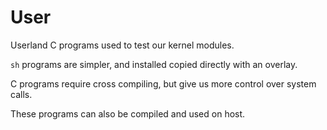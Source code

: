 # User

Userland C programs used to test our kernel modules.

`sh` programs are simpler, and installed copied directly with an overlay.

C programs require cross compiling, but give us more control over system calls.

These programs can also be compiled and used on host.
